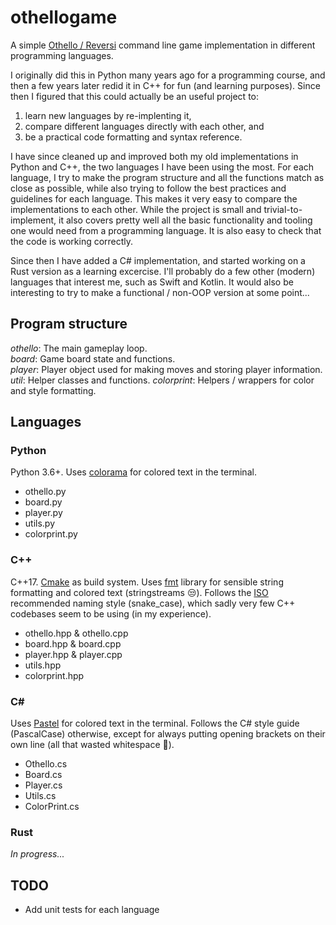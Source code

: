 # othellogame

A simple [Othello / Reversi](https://en.wikipedia.org/wiki/Reversi) command line game implementation in different programming languages.

I originally did this in Python many years ago for a programming course, and then a few years later redid it in C++ for fun (and learning purposes). Since then I figured that this could actually be an useful project to: 
1. learn new languages by re-implenting it,
2. compare different languages directly with each other, and
3. be a practical code formatting and syntax reference.

I have since cleaned up and improved both my old implementations in Python and C++, the two languages I have been using the most. For each language, I try to make the program structure and all the functions match as close as possible, while also trying to follow the best practices and guidelines for each language. This makes it very easy to compare the implementations to each other. While the project is small and trivial-to-implement, it also covers pretty well all the basic functionality and tooling one would need from a programming language. It is also easy to check that the code is working correctly.

Since then I have added a C# implementation, and started working on a Rust version as a learning excercise. I'll probably do a few other (modern) languages that interest me, such as Swift and Kotlin. It would also be interesting to try to make a functional / non-OOP version at some point...

## Program structure

_othello_: The main gameplay loop.  
_board_: Game board state and functions.  
_player_: Player object used for making moves and storing player information.  
_util_: Helper classes and functions.
_colorprint_: Helpers / wrappers for color and style formatting.

## Languages

### Python
Python 3.6+. Uses [colorama](https://pypi.org/project/colorama/) for colored text in the terminal.  
* othello.py
* board.py
* player.py
* utils.py
* colorprint.py

### C++
C++17. [Cmake](https://cmake.org/) as build system. Uses [fmt](https://github.com/fmtlib/fmt) library for sensible string formatting and colored text (stringstreams :unamused:). Follows the [ISO](http://isocpp.github.io/CppCoreGuidelines/CppCoreGuidelines#S-naming) recommended naming style (snake_case), which sadly very few C++ codebases seem to be using (in my experience).
* othello.hpp & othello.cpp
* board.hpp & board.cpp
* player.hpp & player.cpp
* utils.hpp
* colorprint.hpp

### C#
Uses [Pastel](https://github.com/silkfire/Pastel) for colored text in the terminal. Follows the C# style guide (PascalCase) otherwise, except for always putting opening brackets on their own line (all that wasted whitespace :grimacing:).
* Othello.cs
* Board.cs
* Player.cs
* Utils.cs
* ColorPrint.cs

### Rust

*In progress...*


## TODO

* Add unit tests for each language
